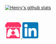 <!--### 👋 Howdy I'm Henry and I make games, -->

[![Henry's github stats](https://github-readme-stats.vercel.app/api?username=henry9836&theme=github_dark&show_icons=true&custom_title=Howdy%20I'm%20Henry%20and%20I%20make%20games)](https://github.com/anuraghazra/github-readme-stats)

#
<a href="https://sleep-deficiency-studio.itch.io/" target="_blank"><img src="https://raw.githubusercontent.com/henry9836/henry9836/main/docs/itch-io.png" width="52vh" height="52vh"> </a>
<a href="https://www.linkedin.com/in/henry-oli/" target="_blank"><img src="https://raw.githubusercontent.com/henry9836/henry9836/main/docs/linkedin.png" width="52vh" height="52vh"></a>

